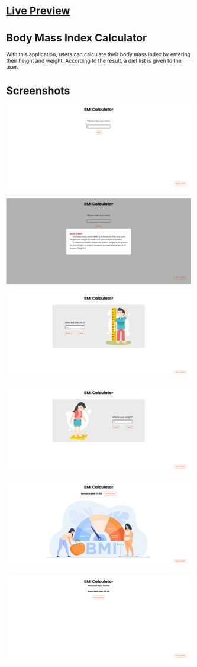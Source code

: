 # [Live Preview]([https://bmi-msy.netlify.app/](https://bejewelled-monstera-22d6d4.netlify.app/))


# Body Mass Index Calculator
With this application, users can calculate their body mass index by entering their height and weight. According to the result, a diet list is given to the user.

# Screenshots

<img src="screenshots/1.png" width="500" style="margin-bottom: 20px">
<img src="screenshots/2.png" width="500" style="margin-bottom: 20px">
<img src="screenshots/3.png" width="500" style="margin-bottom: 20px">
<img src="screenshots/4.png" width="500" style="margin-bottom: 20px">
<img src="screenshots/5.png" width="500" style="margin-bottom: 20px">
<img src="screenshots/6.png" width="500" style="margin-bottom: 20px">

